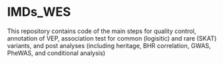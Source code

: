 # IMDs_WES
This repository contains code of the main steps for quality control, annotation of VEP, association test for common (logisitic) and rare (SKAT) variants, and post analyses (including heritage, BHR correlation, GWAS, PheWAS, and conditional analysis)
